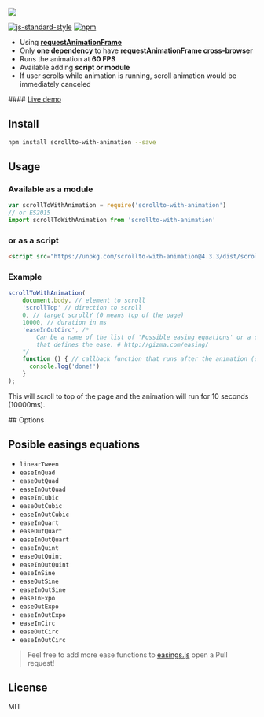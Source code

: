 ![](docs/Logo.png)

[![js-standard-style](https://img.shields.io/badge/code%20style-standard-brightgreen.svg)](http://standardjs.com/) [![npm](https://img.shields.io/npm/dm/localeval.svg)](https://www.npmjs.com/package/scrollto-with-animation)

- Using [**requestAnimationFrame**](https://dev.opera.com/articles/better-performance-with-requestanimationframe/)
- Only **one dependency** to have **requestAnimationFrame cross-browser**
- Runs the animation at **60 FPS**
- Available adding **script or module**
- If user scrolls while animation is running, scroll animation would be immediately canceled

#### [Live demo](https://davesnx.github.io/scrollto-with-animation/docs/demo/index.html)

## Install

```bash
npm install scrollto-with-animation --save
```

## Usage

### Available as a module

```javascript
var scrollToWithAnimation = require('scrollto-with-animation')
// or ES2015
import scrollToWithAnimation from 'scrollto-with-animation'
```

### or as a script

```html
<script src="https://unpkg.com/scrollto-with-animation@4.3.3/dist/scrollto-with-animation.min.js"></script>
```

### Example

```javascript
scrollToWithAnimation(
    document.body, // element to scroll
    'scrollTop' // direction to scroll
    0, // target scrollY (0 means top of the page)
    10000, // duration in ms
    'easeInOutCirc', /*
        Can be a name of the list of 'Possible easing equations' or a callback
        that defines the ease. # http://gizma.com/easing/
    */
    function () { // callback function that runs after the animation (optional)
      console.log('done!')
    }
);
```

This will scroll to top of the page and the animation will run for 10 seconds (10000ms).


## Options

## Posible easings equations

- `linearTween`
- `easeInQuad`
- `easeOutQuad`
- `easeInOutQuad`
- `easeInCubic`
- `easeOutCubic`
- `easeInOutCubic`
- `easeInQuart`
- `easeOutQuart`
- `easeInOutQuart`
- `easeInQuint`
- `easeOutQuint`
- `easeInOutQuint`
- `easeInSine`
- `easeOutSine`
- `easeInOutSine`
- `easeInExpo`
- `easeOutExpo`
- `easeInOutExpo`
- `easeInCirc`
- `easeOutCirc`
- `easeInOutCirc`

> Feel free to add more ease functions to [easings.js](https://github.com/davesnx/scrollToWithAnimation/blob/master/src/easings.js) open a Pull request!

## License

MIT
